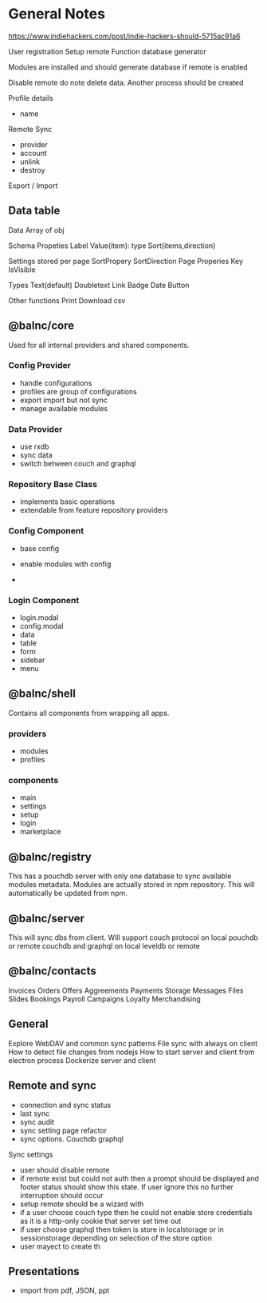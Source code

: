 # General Notes

<https://www.indiehackers.com/post/indie-hackers-should-5715ac91a6>

User registration
Setup remote
Function database generator

Modules are installed and should generate database if remote is enabled

Disable remote do note delete data. Another process should be created

Profile details

- name

Remote Sync

- provider
- account
- unlink
- destroy

Export / Import

## Data table

Data
Array of obj

Schema
Propeties
Label
Value(item): type
Sort(items,direction)

Settings stored per page
SortPropery
SortDirection
Page
Properies
Key
IsVisible

Types
Text(default)
Doubletext
Link
Badge
Date
Button

Other functions
Print
Download csv

## @balnc/core

Used for all internal providers and shared components.

### Config Provider

- handle configurations
- profiles are group of configurations
- export import but not sync
- manage available modules

### Data Provider

- use rxdb
- sync data
- switch between couch and graphql

### Repository Base Class

- implements basic operations
- extendable from feature repository providers

### Config Component

- base config
- enable modules with config

-

### Login Component

- login.modal
- config.modal
- data
- table
- form
- sidebar
- menu

## @balnc/shell

Contains all components from wrapping all apps.

### providers

- modules
- profiles

### components

- main
- settings
- setup
- login
- marketplace

## @balnc/registry

This has a pouchdb server with only one database to sync available modules metadata. Modules are actually stored in npm repository. This will automatically be updated from npm.

## @balnc/server

This will sync dbs from client. Will support couch protocol on local pouchdb or remote couchdb and graphql on local leveldb or remote

## @balnc/contacts

Invoices
Orders
Offers
Aggreements
Payments
Storage
Messages
Files
Slides
Bookings
Payroll
Campaigns
Loyalty
Merchandising

## General

Explore WebDAV and common sync patterns
File sync with always on client
How to detect file changes from nodejs
How to start server and client from electron process
Dockerize server and client

## Remote and sync

- connection and sync status
- last sync
- sync audit
- sync setting page refactor
- sync options. Couchdb graphql

Sync settings

- user should disable remote
- if remote exist but could not auth then a prompt should be displayed and footer status should show this state. If user ignore this no further interruption should occur
- setup remote should be a wizard with
- if a user choose couch type then he could not enable store credentials as it is a http-only cookie that server set time out
- if user choose graphql then token is store in localstorage or in sessionstorage depending on selection of the store option
- user mayect to create th

## Presentations

- import from pdf, JSON, ppt
